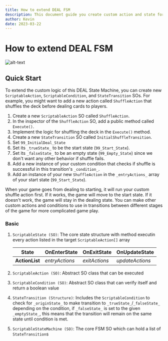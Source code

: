 ```yaml
---
title: How to extend DEAL FSM
description: This document guide you create custom action and state for your game.
author: Kevin
date: 2023-03-22
---
```


# How to extend DEAL FSM

![alt-text](https://res.cloudinary.com/djpxpezra/image/upload/v1679639277/superblog-image-gen_srz96t.png)

## Quick Start

To extend the custom logic of this DEAL State Machine, you can create new `ScriptableAction`, `ScriptableCondition`, and `StateTransition` SOs. For example, you might want to add a new action called `ShuffleAction` that shuffles the deck before dealing cards to players.

1. Create a new `ScriptableAction` SO called `ShuffleAction`.
2. In the inspector of the `ShuffleAction` SO, add a public method called `Execute()`.
3. Implement the logic for shuffling the deck in the `Execute()` method.
4. Create a new `StateTransition` SO called `InitialShuffleTransition`.
5. Set `99_InitialDeal_State`
6. Set its `_trueState_` to be the start state (`99_Start_State`).
7. Set its `_falseState_` to be an empty state (`99_Empty_State`) since we don't want any other behavior if shuffle fails.
8. Add a new instance of your custom condition that checks if shuffle is successful in this transition's `_condition_`.
9. Add an instance of your new `ShuffleAction` in the `_entryActions_` array of your start state (`99_Start_State`).

When your game goes from dealing to starting, it will run your custom shuffle action first. If it works, the game will move to the start state. If it doesn't work, the game will stay in the dealing state. You can make other custom actions and conditions to use in transitions between different stages of the game for more complicated game play.

### Basic

1.  `ScriptableState (SO)`: The core state structure with method executin every action listed in the target `ScriptableAction[]` array

    | **State**      | OnEnterState   | OnExitState   | OnUpdateState   |
    | -------------- | -------------- | ------------- | --------------- |
    | **ActionList** | _entryActions_ | _exitActions_ | _updateActions_ |

2.  `ScriptableAction (SO)`: Abstract SO class that can be executed
3.  `ScriptableCondition (SO)`: Abstract SO class that can verify itself and return a boolean value
4.  `StateTransition (Structure)`: Includes the `ScriptableCondition` to check for `_originState_` to make transition to `_trueState_`/`_falseState_` depending on the condition, if `_falseState_` is set to the given `_emptyState_`, this means that the transition will remain on the same state until condition is met.
5.  `ScriptableStateMachine (SO)`: The core FSM SO which can hold a list of `StateTransition`s
